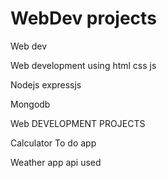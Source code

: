 # WebDev projects
Web dev

Web development using html css js

Nodejs expressjs

Mongodb

Web DEVELOPMENT PROJECTS

Calculator
To do app

Weather app api used
